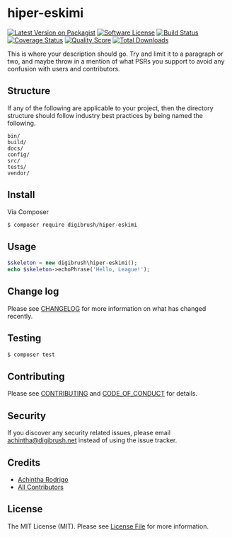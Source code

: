 # hiper-eskimi

[![Latest Version on Packagist][ico-version]][link-packagist]
[![Software License][ico-license]](LICENSE.md)
[![Build Status][ico-travis]][link-travis]
[![Coverage Status][ico-scrutinizer]][link-scrutinizer]
[![Quality Score][ico-code-quality]][link-code-quality]
[![Total Downloads][ico-downloads]][link-downloads]


This is where your description should go. Try and limit it to a paragraph or two, and maybe throw in a mention of what
PSRs you support to avoid any confusion with users and contributors.

## Structure

If any of the following are applicable to your project, then the directory structure should follow industry best practices by being named the following.

```
bin/        
build/
docs/
config/
src/
tests/
vendor/
```


## Install

Via Composer

``` bash
$ composer require digibrush/hiper-eskimi
```

## Usage

``` php
$skeleton = new digibrush\hiper-eskimi();
echo $skeleton->echoPhrase('Hello, League!');
```

## Change log

Please see [CHANGELOG](CHANGELOG.md) for more information on what has changed recently.

## Testing

``` bash
$ composer test
```

## Contributing

Please see [CONTRIBUTING](CONTRIBUTING.md) and [CODE_OF_CONDUCT](CODE_OF_CONDUCT.md) for details.

## Security

If you discover any security related issues, please email achintha@digibrush.net instead of using the issue tracker.

## Credits

- [Achintha Rodrigo][link-author]
- [All Contributors][link-contributors]

## License

The MIT License (MIT). Please see [License File](LICENSE.md) for more information.

[ico-version]: https://img.shields.io/packagist/v/digibrush/hiper-eskimi.svg?style=flat-square
[ico-license]: https://img.shields.io/badge/license-MIT-brightgreen.svg?style=flat-square
[ico-travis]: https://img.shields.io/travis/digibrush/hiper-eskimi/master.svg?style=flat-square
[ico-scrutinizer]: https://img.shields.io/scrutinizer/coverage/g/digibrush/hiper-eskimi.svg?style=flat-square
[ico-code-quality]: https://img.shields.io/scrutinizer/g/digibrush/hiper-eskimi.svg?style=flat-square
[ico-downloads]: https://img.shields.io/packagist/dt/digibrush/hiper-eskimi.svg?style=flat-square

[link-packagist]: https://packagist.org/packages/digibrush/hiper-eskimi
[link-travis]: https://travis-ci.org/digibrush/hiper-eskimi
[link-scrutinizer]: https://scrutinizer-ci.com/g/digibrush/hiper-eskimi/code-structure
[link-code-quality]: https://scrutinizer-ci.com/g/digibrush/hiper-eskimi
[link-downloads]: https://packagist.org/packages/digibrush/hiper-eskimi
[link-author]: https://github.com/digibrush
[link-contributors]: ../../contributors
